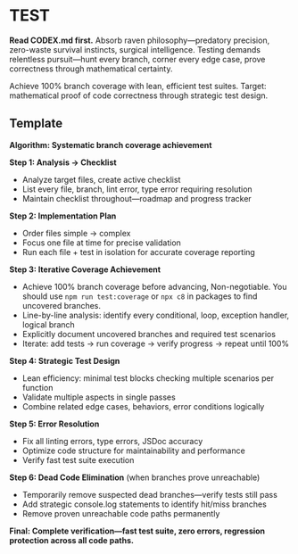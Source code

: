 # TEST

**Read CODEX.md first.** Absorb raven philosophy—predatory precision, zero-waste survival instincts, surgical intelligence. Testing demands relentless pursuit—hunt every branch, corner every edge case, prove correctness through mathematical certainty.

Achieve 100% branch coverage with lean, efficient test suites. Target: mathematical proof of code correctness through strategic test design.

## Template

**Algorithm: Systematic branch coverage achievement**

**Step 1: Analysis → Checklist**

- Analyze target files, create active checklist
- List every file, branch, lint error, type error requiring resolution
- Maintain checklist throughout—roadmap and progress tracker

**Step 2: Implementation Plan**

- Order files simple → complex
- Focus one file at time for precise validation
- Run each file + test in isolation for accurate coverage reporting

**Step 3: Iterative Coverage Achievement**

- Achieve 100% branch coverage before advancing, Non-negotiable. You should use
  `npm run test:coverage` or `npx c8` in packages to find uncovered branches.
- Line-by-line analysis: identify every conditional, loop, exception handler, logical branch
- Explicitly document uncovered branches and required test scenarios
- Iterate: add tests → run coverage → verify progress → repeat until 100%

**Step 4: Strategic Test Design**

- Lean efficiency: minimal test blocks checking multiple scenarios per function
- Validate multiple aspects in single passes
- Combine related edge cases, behaviors, error conditions logically

**Step 5: Error Resolution**

- Fix all linting errors, type errors, JSDoc accuracy
- Optimize code structure for maintainability and performance
- Verify fast test suite execution

**Step 6: Dead Code Elimination** (when branches prove unreachable)

- Temporarily remove suspected dead branches—verify tests still pass
- Add strategic console.log statements to identify hit/miss branches
- Remove proven unreachable code paths permanently

**Final: Complete verification—fast test suite, zero errors, regression protection across all code paths.**

